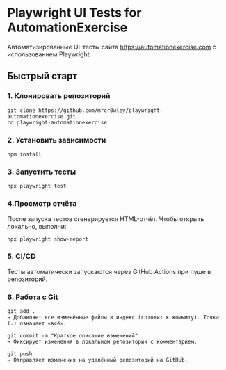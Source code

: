 # Playwright UI Tests for AutomationExercise

Автоматизированные UI-тесты сайта https://automationexercise.com с использованием Playwright.

## Быстрый старт

### 1. Клонировать репозиторий

```
git clone https://github.com/mrcr0wley/playwright-automationexercise.git
cd playwright-automationexercise
```

### 2. Установить зависимости

```
npm install
```

### 3. Запустить тесты

```
npx playwright test
```

### 4.Просмотр отчёта

После запуска тестов сгенерируется HTML-отчёт. Чтобы открыть локально, выполни:

```
npx playwright show-report
```

### 5. CI/CD

Тесты автоматически запускаются через GitHub Actions при пуше в репозиторий.

### 6. Работа с Git

```
git add .
→ Добавляет все изменённые файлы в индекс (готовит к коммиту). Точка (.) означает «всё».

git commit -m "Краткое описание изменений"
→ Фиксирует изменения в локальном репозитории с комментарием.

git push
→ Отправляет изменения на удалённый репозиторий на GitHub.
```
